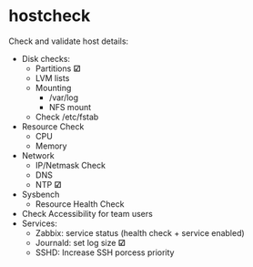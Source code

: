 # hostcheck

Check and validate host details:
+ Disk checks:
    + Partitions **&#x2611;**
    + LVM lists
    + Mounting
        + /var/log
        + NFS mount
    + Check /etc/fstab
+ Resource Check
    + CPU
    + Memory
+ Network
    + IP/Netmask Check
    + DNS
    + NTP **&#x2611;**
+ Sysbench
    + Resource Health Check
+ Check Accessibility for team users
+ Services:
    + Zabbix: service status (health check + service enabled)
    + Journald: set log size **&#x2611;**
    + SSHD: Increase SSH porcess priority


